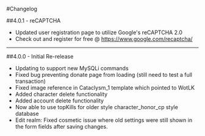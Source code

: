 #Changelog

##4.0.1 - reCAPTCHA
 - Updated user registration page to utilize Google's reCAPTCHA 2.0 
 - Check out and register for free @ https://www.google.com/recaptcha/

***

##4.0.0 - Initial Re-release
 - Updating to support new MySQLi commands
 - Fixed bug preventing donate page from loading (still need to test a full transaction)
 - Fixed image reference in Cataclysm_1 template which pointed to WotLK
 - Added character delete functionality <admin page>
 - Added account delete functionality <admin page>
 - Now able to use topKills for older style character_honor_cp style database
 - Edit realm: Fixed cosmetic issue where old settings were still shown in the form fields after saving changes.
